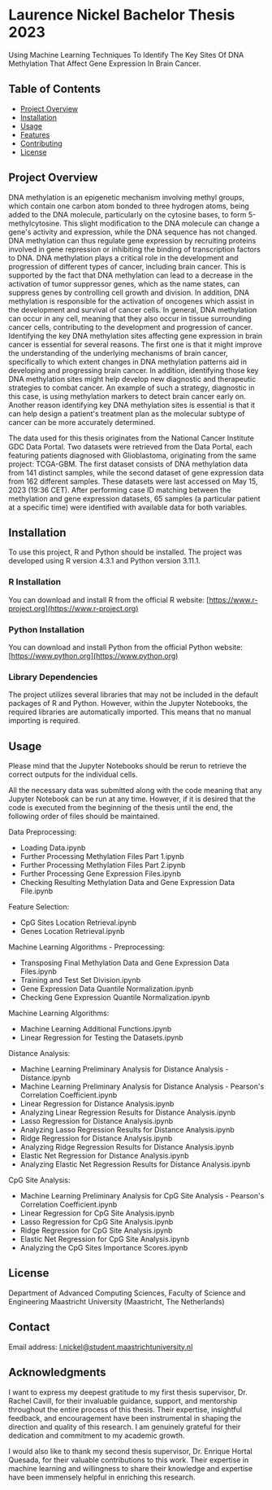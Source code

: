 # Laurence Nickel Bachelor Thesis 2023

Using Machine Learning Techniques To Identify The Key Sites Of DNA Methylation That Affect Gene Expression In Brain Cancer.

## Table of Contents

- [Project Overview](#project-overview)
- [Installation](#installation)
- [Usage](#usage)
- [Features](#features)
- [Contributing](#contributing)
- [License](#license)

## Project Overview

DNA methylation is an epigenetic mechanism involving methyl groups, which contain one carbon atom bonded to three hydrogen atoms, being added to the DNA molecule, particularly on the cytosine bases, to form 5-methylcytosine. This slight modification to the DNA molecule can change a gene's activity and expression, while the DNA sequence has not changed. DNA methylation can thus regulate gene expression by recruiting proteins involved in gene repression or inhibiting the binding of transcription factors to DNA.
DNA methylation plays a critical role in the development and progression of different types of cancer, including brain cancer. This is supported by the fact that DNA methylation can lead to a decrease in the activation of tumor suppressor genes, which as the name states, can suppress genes by controlling cell growth and division. In addition, DNA methylation is responsible for the activation of oncogenes which assist in the development and survival of cancer cells. In general, DNA methylation can occur in any cell, meaning that they also occur in tissue surrounding cancer cells, contributing to the development and progression of cancer.
Identifying the key DNA methylation sites affecting gene expression in brain cancer is essential for several reasons. The first one is that it might improve the understanding of the underlying mechanisms of brain cancer, specifically to which extent changes in DNA methylation patterns aid in developing and progressing brain cancer. In addition, identifying those key DNA methylation sites might help develop new diagnostic and therapeutic strategies to combat cancer. An example of such a strategy, diagnostic in this case, is using methylation markers to detect brain cancer early on. Another reason identifying key DNA methylation sites is essential is that it can help design a patient's treatment plan as the molecular subtype of cancer can be more accurately determined.

The data used for this thesis originates from the National Cancer Institute GDC Data Portal. Two datasets were retrieved from the Data Portal, each featuring patients diagnosed with Glioblastoma, originating from the same project: TCGA-GBM. The first dataset consists of DNA methylation data from 141 distinct samples, while the second dataset of gene expression data from 162 different samples. These datasets were last accessed on May 15, 2023 (19:36 CET). After performing case ID matching between the methylation and gene expression datasets, 65 samples (a particular patient at a specific time) were identified with available data for both variables.

## Installation

To use this project, R and Python should be installed. The project was developed using R version 4.3.1 and Python version 3.11.1.

### R Installation

You can download and install R from the official R website: [https://www.r-project.org](https://www.r-project.org)

### Python Installation

You can download and install Python from the official Python website: [https://www.python.org](https://www.python.org)

### Library Dependencies

The project utilizes several libraries that may not be included in the default packages of R and Python. However, within the Jupyter Notebooks, the required libraries are automatically imported. This means that no manual importing is required.

## Usage

Please mind that the Jupyter Notebooks should be rerun to retrieve the correct outputs for the individual cells.

All the necessary data was submitted along with the code meaning that any Jupyter Notebook can be run at any time. However, if it is desired that the code is executed from the beginning of the thesis until the end, the following order of files should be maintained.

Data Preprocessing: 
- Loading Data.ipynb
- Further Processing Methylation Files Part 1.ipynb
- Further Processing Methylation Files Part 2.ipynb
- Further Processing Gene Expression Files.ipynb
- Checking Resulting Methylation Data and Gene Expression Data File.ipynb


Feature Selection:
- CpG Sites Location Retrieval.ipynb
- Genes Location Retrieval.ipynb


Machine Learning Algorithms - Preprocessing:
- Transposing Final Methylation Data and Gene Expression Data Files.ipynb
- Training and Test Set Division.ipynb
- Gene Expression Data Quantile Normalization.ipynb
- Checking Gene Expression Quantile Normalization.ipynb


Machine Learning Algorithms:
- Machine Learning Additional Functions.ipynb
- Linear Regression for Testing the Datasets.ipynb

Distance Analysis:
- Machine Learning Preliminary Analysis for Distance Analysis - Distance.ipynb
- Machine Learning Preliminary Analysis for Distance Analysis - Pearson's Correlation Coefficient.ipynb
- Linear Regression for Distance Analysis.ipynb
- Analyzing Linear Regression Results for Distance Analysis.ipynb
- Lasso Regression for Distance Analysis.ipynb
- Analyzing Lasso Regression Results for Distance Analysis.ipynb
- Ridge Regression for Distance Analysis.ipynb
- Analyzing Ridge Regression Results for Distance Analysis.ipynb
- Elastic Net Regression for Distance Analysis.ipynb
- Analyzing Elastic Net Regression Results for Distance Analysis.ipynb

CpG Site Analysis:
- Machine Learning Preliminary Analysis for CpG Site Analysis - Pearson's Correlation Coefficient.ipynb
- Linear Regression for CpG Site Analysis.ipynb
- Lasso Regression for CpG Site Analysis.ipynb
- Ridge Regression for CpG Site Analysis.ipynb
- Elastic Net Regression for CpG Site Analysis.ipynb
- Analyzing the CpG Sites Importance Scores.ipynb

## License

Department of Advanced Computing Sciences, Faculty of Science and Engineering
Maastricht University (Maastricht, The Netherlands)

## Contact

Email address: l.nickel@student.maastrichtuniversity.nl

## Acknowledgments

I want to express my deepest gratitude to my first thesis supervisor, Dr. Rachel Cavill, for their invaluable guidance, support, and mentorship throughout the entire process of this thesis. Their expertise, insightful feedback, and encouragement have been instrumental in shaping the direction and quality of this research. I am genuinely grateful for their dedication and commitment to my academic growth.

I would also like to thank my second thesis supervisor, Dr. Enrique Hortal Quesada, for their valuable contributions to this work. Their expertise in machine learning and willingness to share their knowledge and expertise have been immensely helpful in enriching this research. 